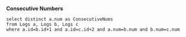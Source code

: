 **Consecutive Numbers**

```mysql
select distinct a.num as ConsecutiveNums
from Logs a, Logs b, Logs c
where a.id=b.id+1 and a.id=c.id+2 and a.num=b.num and b.num=c.num
```

